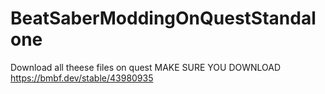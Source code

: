 # BeatSaberModdingOnQuestStandalone
Download all theese files on quest
 MAKE SURE YOU DOWNLOAD https://bmbf.dev/stable/43980935 
